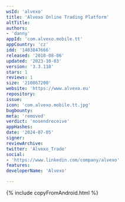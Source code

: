 ```yaml
---
wsId: 'alvexo'
title: 'Alvexo Online Trading Platform'
altTitle: 
authors:
- 'danny'
appId: 'com.alvexo.mobile.tt'
appCountry: 'cz'
idd: '1403847666'
released: '2018-08-06'
updated: '2023-10-03'
version: '3.3.118'
stars: 1
reviews: 1
size: '210867200'
website: 'https://www.alvexo.eu'
repository: 
issue: 
icon: 'com.alvexo.mobile.tt.jpg'
bugbounty: 
meta: 'removed'
verdict: 'nosendreceive'
appHashes: 
date: '2024-07-05'
signer: 
reviewArchive: 
twitter: 'Alvexo_Trade'
social:
- 'https://www.linkedin.com/company/alvexo'
features: 
developerName: 'Alvexo'

---
```


{% include copyFromAndroid.html %}